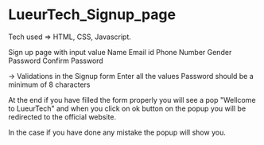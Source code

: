 # LueurTech_Signup_page

Tech used => HTML, CSS, Javascript.

Sign up page with input value
Name
Email id
Phone Number
Gender
Password
Confirm Password

-> Validations in the Signup form
  Enter all the values
  Password should be a minimum of 8 characters
  
 At the end if you have filled the form properly you will see a pop "Wellcome to LueurTech"  and when you click on ok button on the popup you will be redirected to the official website.

In the case if you have done any mistake the popup will show you.
